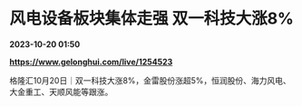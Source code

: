 # 风电设备板块集体走强 双一科技大涨8%

**2023-10-20 01:50**

**https://www.gelonghui.com/live/1254523**

格隆汇10月20日｜双一科技大涨8%，金雷股份涨超5%，恒润股份、海力风电、大金重工、天顺风能等跟涨。